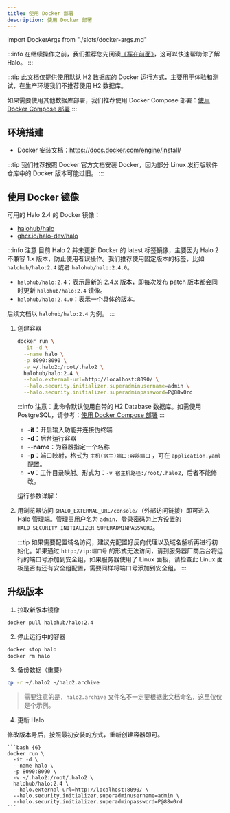 ```yaml
---
title: 使用 Docker 部署
description: 使用 Docker 部署
---
```


import DockerArgs from "./slots/docker-args.md"

:::info
在继续操作之前，我们推荐您先阅读[《写在前面》](../prepare)，这可以快速帮助你了解 Halo。
:::

:::tip
此文档仅提供使用默认 H2 数据库的 Docker 运行方式，主要用于体验和测试，在生产环境我们不推荐使用 H2 数据库。

如果需要使用其他数据库部署，我们推荐使用 Docker Compose 部署：[使用 Docker Compose 部署](./docker-compose)
:::

## 环境搭建

- Docker 安装文档：<https://docs.docker.com/engine/install/>

:::tip
我们推荐按照 Docker 官方文档安装 Docker，因为部分 Linux 发行版软件仓库中的 Docker 版本可能过旧。
:::

## 使用 Docker 镜像

可用的 Halo 2.4 的 Docker 镜像：

- [halohub/halo](https://hub.docker.com/r/halohub/halo)
- [ghcr.io/halo-dev/halo](https://github.com/halo-dev/halo/pkgs/container/halo)

:::info 注意
目前 Halo 2 并未更新 Docker 的 latest 标签镜像，主要因为 Halo 2 不兼容 1.x 版本，防止使用者误操作。我们推荐使用固定版本的标签，比如 `halohub/halo:2.4` 或者 `halohub/halo:2.4.0`。

- `halohub/halo:2.4`：表示最新的 2.4.x 版本，即每次发布 patch 版本都会同时更新 `halohub/halo:2.4` 镜像。
- `halohub/halo:2.4.0`：表示一个具体的版本。

后续文档以 `halohub/halo:2.4` 为例。
:::

1. 创建容器

    ```bash
    docker run \
      -it -d \
      --name halo \
      -p 8090:8090 \
      -v ~/.halo2:/root/.halo2 \
      halohub/halo:2.4 \
      --halo.external-url=http://localhost:8090/ \
      --halo.security.initializer.superadminusername=admin \
      --halo.security.initializer.superadminpassword=P@88w0rd  
    ```

    :::info
    注意：此命令默认使用自带的 H2 Database 数据库。如需使用 PostgreSQL，请参考：[使用 Docker Compose 部署](./docker-compose)
    :::

    - **-it**：开启输入功能并连接伪终端
    - **-d**：后台运行容器
    - **--name**：为容器指定一个名称
    - **-p**：端口映射，格式为 `主机(宿主)端口:容器端口` ，可在 `application.yaml` 配置。
    - **-v**：工作目录映射。形式为：`-v 宿主机路径:/root/.halo2`，后者不能修改。

    运行参数详解：

    <DockerArgs />

1. 用浏览器访问 `$HALO_EXTERNAL_URL/console/`（外部访问链接）即可进入 Halo 管理端。管理员用户名为 `admin`，登录密码为上方设置的 `HALO_SECURITY_INITIALIZER_SUPERADMINPASSWORD`。

    :::tip
    如果需要配置域名访问，建议先配置好反向代理以及域名解析再进行初始化。如果通过 `http://ip:端口号` 的形式无法访问，请到服务器厂商后台将运行的端口号添加到安全组，如果服务器使用了 Linux 面板，请检查此 Linux 面板是否有还有安全组配置，需要同样将端口号添加到安全组。
    :::

## 升级版本

1. 拉取新版本镜像

  ```bash
  docker pull halohub/halo:2.4
  ```

2. 停止运行中的容器

  ```bash
  docker stop halo
  docker rm halo
  ```

3. 备份数据（重要）

  ```bash
  cp -r ~/.halo2 ~/halo2.archive
  ```

  > 需要注意的是，`halo2.archive` 文件名不一定要根据此文档命名，这里仅仅是个示例。

4. 更新 Halo

  修改版本号后，按照最初安装的方式，重新创建容器即可。

    ```bash {6}
    docker run \
      -it -d \
      --name halo \
      -p 8090:8090 \
      -v ~/.halo2:/root/.halo2 \
      halohub/halo:2.4 \
      --halo.external-url=http://localhost:8090/ \
      --halo.security.initializer.superadminusername=admin \
      --halo.security.initializer.superadminpassword=P@88w0rd  
    ```
